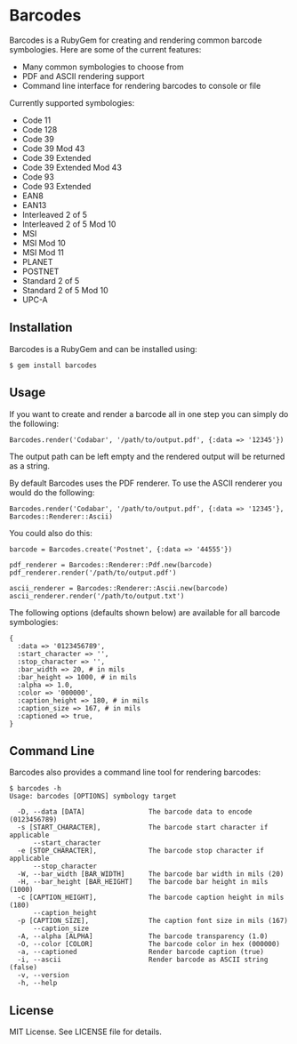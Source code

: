 Barcodes
========

Barcodes is a RubyGem for creating and rendering common barcode symbologies. Here are some of the current features:

* Many common symbologies to choose from
* PDF and ASCII rendering support
* Command line interface for rendering barcodes to console or file

Currently supported symbologies:

* Code 11
* Code 128
* Code 39
* Code 39 Mod 43
* Code 39 Extended
* Code 39 Extended Mod 43
* Code 93
* Code 93 Extended
* EAN8
* EAN13
* Interleaved 2 of 5
* Interleaved 2 of 5 Mod 10
* MSI
* MSI Mod 10
* MSI Mod 11
* PLANET
* POSTNET
* Standard 2 of 5
* Standard 2 of 5 Mod 10
* UPC-A

Installation
------------

Barcodes is a RubyGem and can be installed using:

    $ gem install barcodes
  
Usage
-----

If you want to create and render a barcode all in one step you can simply do the following:

    Barcodes.render('Codabar', '/path/to/output.pdf', {:data => '12345'})
  
The output path can be left empty and the rendered output will be returned as a string. 

By default Barcodes uses the PDF renderer. To use the ASCII renderer you would do the following:

    Barcodes.render('Codabar', '/path/to/output.pdf', {:data => '12345'}, Barcodes::Renderer::Ascii)
  
You could also do this:

    barcode = Barcodes.create('Postnet', {:data => '44555'})
  
    pdf_renderer = Barcodes::Renderer::Pdf.new(barcode)
    pdf_renderer.render('/path/to/output.pdf')
  
    ascii_renderer = Barcodes::Renderer::Ascii.new(barcode)
    ascii_renderer.render('/path/to/output.txt')
  
The following options (defaults shown below) are available for all barcode symbologies:

    {
      :data => '0123456789',
      :start_character => '',
      :stop_character => '',
      :bar_width => 20, # in mils
      :bar_height => 1000, # in mils
      :alpha => 1.0,
      :color => '000000',
      :caption_height => 180, # in mils
      :caption_size => 167, # in mils
      :captioned => true,
    }
  
Command Line
------------

Barcodes also provides a command line tool for rendering barcodes:

    $ barcodes -h
    Usage: barcodes [OPTIONS] symbology target

      -D, --data [DATA]                The barcode data to encode (0123456789)
      -s [START_CHARACTER],            The barcode start character if applicable
          --start_character
      -e [STOP_CHARACTER],             The barcode stop character if applicable
          --stop_character
      -W, --bar_width [BAR_WIDTH]      The barcode bar width in mils (20)
      -H, --bar_height [BAR_HEIGHT]    The barcode bar height in mils (1000)
      -c [CAPTION_HEIGHT],             The barcode caption height in mils (180)
          --caption_height
      -p [CAPTION_SIZE],               The caption font size in mils (167)
          --caption_size
      -A, --alpha [ALPHA]              The barcode transparency (1.0)
      -O, --color [COLOR]              The barcode color in hex (000000)
      -a, --captioned                  Render barcode caption (true)
      -i, --ascii                      Render barcode as ASCII string (false)
      -v, --version
      -h, --help

License
-------

MIT License. See LICENSE file for details.